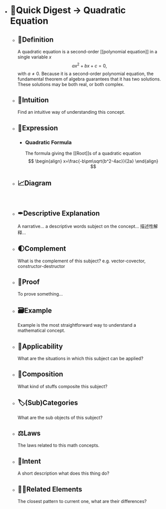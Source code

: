 - # 🍴Quick Digest -> Quadratic Equation
	- ## 📝Definition
	  A quadratic equation is a second-order [[polynomial equation]] in a single variable $x$
	  $$
	  ax^2+bx+c=0, 	
	  $$
	  with $a\neq0$. Because it is a second-order polynomial equation, the fundamental theorem of algebra guarantees that it has two solutions. These solutions may be both real, or both complex.
	- ## 🧠Intuition
	  Find an intuitive way of understanding this concept.
	- ## 🧮Expression
		- ### Quadratic Formula
		  The formula giving the [[Root]]s of a quadratic equation
		  $$
		  \begin{align}
		  x=\frac{-b\pm\sqrt{b^2-4ac}}{2a}
		  \end{align}
		  $$
	- ## 📈Diagram
	  ![name](../assets/name.png)
	- ## ✒Descriptive Explanation
	  A narrative... a descriptive words subject on the concept... 描述性解释…
	- ## 🌓Complement
	  What is the complement of this subject? e.g. vector-covector, constructor-destructor
	- ## 📏Proof 
	  To prove something...
	- ## 🗃Example
	  Example is the most straightforward way to understand a mathematical concept.
	- ## 🤳Applicability
	   What are the situations in which this subject can be applied?
	- ## 🧪Composition
	  What kind of stuffs composite this subject?
	- ## 🏷(Sub)Categories
	  What are the sub objects of this subject?
	- ## ⚖Laws
	  The laws related to this math concepts.
	- ## 🎯Intent
	   A short description what does this thing do?
	- ## 🙋‍♂️Related Elements
	   The closest pattern to current one, what are their differences?